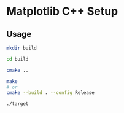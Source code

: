 # Matplotlib C++ Setup

## Usage

```bash
mkdir build

cd build

cmake ..

make
# or
cmake --build . --config Release

./target
```